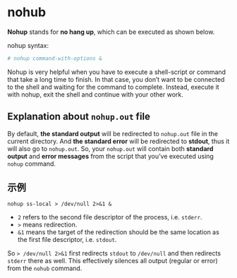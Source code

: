 # nohub

**Nohup** stands for **no hang up**, which can be executed as shown below.

nohup syntax:

```bash
# nohup command-with-options &
```

Nohup is very helpful when you have to execute a shell-script or command that take a long time to finish. In that case, you don’t want to be connected to the shell and waiting for the command to complete. Instead, execute it with nohup, exit the shell and continue with your other work.

## Explanation about `nohup.out` file

By default, **the standard output** will be redirected to `nohup.out` file in the current directory. And **the standard error** will be redirected to **stdout**, thus it will also go to `nohup.out`. So, your `nohup.out` will contain both **standard output** and **error messages** from the script that you’ve executed using `nohup` command.

## 示例

```
nohup ss-local > /dev/null 2>&1 &
```

- `2` refers to the second file descriptor of the process, i.e. `stderr`.
- `>` means redirection.
- `&1` means the target of the redirection should be the same location as the first file descriptor, i.e. `stdout`.

So `> /dev/null 2>&1` first redirects `stdout` to `/dev/null` and then redirects `stderr` there as well. This effectively silences all output (regular or error) from the `nohub` command.





